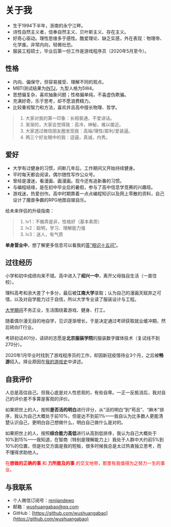 
# 关于我

- 生于1994下半年，浙南的永宁江畔。
- 诗性自然主义者，信奉自然主义、贝叶斯主义、存在主义。
- 好奇心驱动。理性思维多于感性。酷爱理论、缺乏实感，外在表现：物理帝、化学废。非常内向，轻微社恐。
- 服装工程硕士，毕业后第一份工作是游戏程序员（2020年5月至今）。

## 性格

- 内向、偏保守，但容易接受、理解不同的观点。
- MBTI测试结果为[INTJ](https://baike.baidu.com/item/INTJ)，九型人格为5W4。
- 思想偏复杂，喜欢抽象问题；性格偏单纯，不喜虚伪欺骗。
- 充满好奇，乐于思考，却不愿浪费精力。
- 比较重视智力和方法，喜欢并且高中擅长物理、哲学。

> 1. 大家对我的第一印象：长相普通，不爱讲话。
> 2. 渐渐的，大家会觉得我：高冷，神秘，难以接近。
> 3. 大家透过微信朋友圈发现我：高端/理性/犀利/爱装逼。
> 4. 两三个好友眼中的我：逗逼，真诚，内秀。

## 爱好

- 大学有过健身的习惯，间断几年后，工作期间又开始持续健身。
- 平时每天都会阅读，偶尔随性写作公众号。
- 曾经是漫迷，看漫画、画漫画。现今还有追新番的习惯。
- 与编程结缘，是在初中毕业后的暑假，参与了高中信息学竞赛的兴趣班。
- 游戏迷，热爱创作。高中时期靠着一点点编程知识以及网上零散的资料，自己设计了魔兽争霸的RPG地图自娱自乐。

给未来伴侣的升级指南：
> 1. lv1：不搬弄是非，性格好（基本素质）
> 1. lv2：聪明，学习、理解能力强
> 1. lv3：迷人，有气质

**单身营业中**，想了解更多信息可以看我的[答“相识十五问”](https://mp.weixin.qq.com/s/cZBGhcUGjWsWnemnFiZL9A)。

## 过往经历

小学和初中成绩向来不错。高中进入了**绍兴一中**，离开父母独自生活（一直住校）。

理科高考和浙大差了十多分，最后被**江南大学**录取；认为自己的漫画天赋弃之可惜，以及对自学能力过于自信，所以大学专业读了服装设计与工程。

[大学期间](https://mp.weixin.qq.com/s/HOf8dQcizmCt1ZBWAtj0GQ)不务正业，生活围绕着游戏、健身、打工。

随着偶尔漫无目的地自学，见识逐渐增长，于是决定通过考研获取就业缓冲期，然后转向IT行业。

考研初试401分，读研的志愿是**北京服装学院**的服装数字媒体技术（复试线不到270分）。

2020年1月毕业时找到了游戏程序员的工作，却因新冠疫情待业3个月，之后被**畅游**招入。择业原因在[我的游戏史](https://mp.weixin.qq.com/s/F2xi6Vl4-vpTh4yopd_ClQ)中讲述。

## 自我评价

人总是高估自己。但我心底是对人性悲观的，有些自卑。一正一反抵消后，我对自己的评价差不多算是客观的评价。

如果把世上的人，按照**是否活的明白**进行评分，从“活的明白”到“苟且”、“麻木”排序，我认为自己大概处于前10%，但是达不到前1%——我自认为比多数人更能清楚认识自己，更明白自己想做什么，明白自己做什么是对的。

如果把世上的人，按照**综合能力高低**进行从高到低排序，我认为自己大概处于10%到15%——我知道，在智商（特别是理解能力上）我处于人群中大约前5%到10%的位置，但是社交方面是我的短板，很多时候我总是太过热衷独立思考，而不懂得求助他人。

<font color="#FF0000">在**想做的正确的事** 和 **力所能及的事** 的交叉地带，那里有我值得为之努力一生的事业。</font>

## 与我联系

- 个人微信订阅号：[renjiandewo](https://weixin.sogou.com/weixin?type=1&s_from=input&query=%E4%BA%BA%E9%97%B4%E7%9A%84%E6%88%91)
- 邮箱：wushuangabao@qq.com
- GitHub：[https://github.com/wushuangabao](https://github.com/wushuangabao)